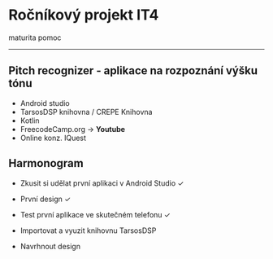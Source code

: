 # Ročníkový projekt IT4
maturita pomoc

------------------------------------------------------------
## Pitch recognizer - aplikace na rozpoznání výšku tónu

- Android studio
- TarsosDSP knihovna / CREPE Knihovna
- Kotlin
- FreecodeCamp.org -> **Youtube**
- Online konz. IQuest

## Harmonogram

- Zkusit si udělat první aplikaci v Android Studio &check;
- První design &check;
- Test první aplikace ve skutečném telefonu &check;
- Importovat a vyuzit knihovnu TarsosDSP

- Navrhnout design
